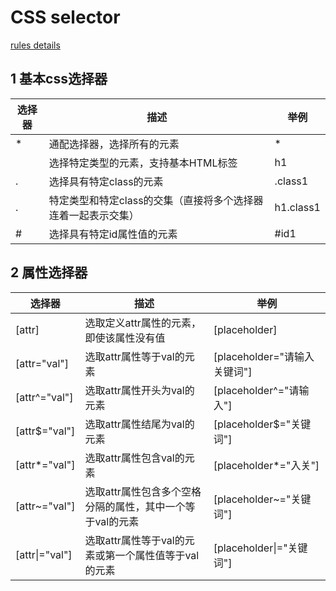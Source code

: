 # CSS selector

[rules details](https://blog.csdn.net/qq_33472765/article/details/80740097)

## 1 基本css选择器

| 选择器         | 描述                                                         | 举例      |
| -------------- | ------------------------------------------------------------ | --------- |
| *              | 通配选择器，选择所有的元素                                   | *         |
| <type>         | 选择特定类型的元素，支持基本HTML标签                         | h1        |
| .<class>       | 选择具有特定class的元素                                      | .class1   |
| <type>.<class> | 特定类型和特定class的交集（直接将多个选择器连着一起表示交集） | h1.class1 |
| \#<id>         | 选择具有特定id属性值的元素                                   | #id1      |

## 2 属性选择器

| 选择器 |  描述    | 举例 |
| ------ | ---- | -------- |
| [attr] | 选取定义attr属性的元素，即使该属性没有值 | [placeholder] |
| [attr="val"] | 选取attr属性等于val的元素 | [placeholder="请输入关键词"] |
| [attr^="val"] | 选取attr属性开头为val的元素 | [placeholder^="请输入"] |
| [attr$="val"] | 选取attr属性结尾为val的元素 | [placeholder$="关键词"] |
| [attr*="val"] | 选取attr属性包含val的元素 | [placeholder*="入关"] |
| [attr~="val"] | 选取attr属性包含多个空格分隔的属性，其中一个等于val的元素 | [placeholder~="关键词"] |
| [attr\|="val"] | 选取attr属性等于val的元素或第一个属性值等于val的元素 | [placeholder\|="关键词"] |



